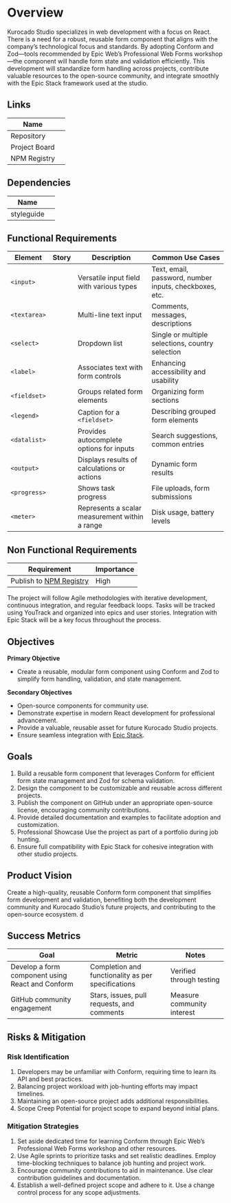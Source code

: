 # Overview

Kurocado Studio specializes in web development with a focus on React. There is a need for a robust,
reusable form component that aligns with the company’s technological focus and standards. By
adopting Conform and Zod—tools recommended by Epic Web’s Professional Web Forms workshop—the
component will handle form state and validation efficiently. This development will standardize form
handling across projects, contribute valuable resources to the open-source community, and integrate
smoothly with the Epic Stack framework used at the studio.

## Links

| Name          |                                                        |
| ------------- | ------------------------------------------------------ |
| Repository    | [](https://github.com/Kurocado-Studio/html-forms)      |
| Project Board | [](https://github.com/orgs/Kurocado-Studio/projects/3) |
| NPM Registry  | [](https://github.com/orgs/Kurocado-Studio/projects/3) |

## Dependencies

| Name       |                                                   |
| ---------- | ------------------------------------------------- |
| styleguide | [](https://kurocado-studio.github.io/styleguide/) |

## Functional Requirements

| Element      | Story                                                                                     | Description                                                                                                          | Common Use Cases                                       |
| ------------ | ----------------------------------------------------------------------------------------- | -------------------------------------------------------------------------------------------------------------------- | ------------------------------------------------------ |
| `<input>`    | [](https://github.com/orgs/Kurocado-Studio/projects/3/views/1?pane=issue&itemId=81815500) | Versatile input field with various types                                                                             | Text, email, password, number inputs, checkboxes, etc. |
| `<textarea>` | [](https://github.com/orgs/Kurocado-Studio/projects/3/views/1?pane=issue&itemId=81948144) | Multi-line text input                                                                                                | Comments, messages, descriptions                       |
| `<select>`   | [](https://github.com/orgs/Kurocado-Studio/projects/3/views/1?pane=issue&itemId=81948246) | Dropdown list                                                                                                        | Single or multiple selections, country selection       |
| `<label>`    | [](https://github.com/orgs/Kurocado-Studio/projects/3/views/1?pane=issue&itemId=81956896) | Associates text with form controls                                                                                   | Enhancing accessibility and usability                  |
| `<fieldset>` | [](https://github.com/orgs/Kurocado-Studio/projects/3/views/1?pane=issue&itemId=81957107) | Groups related form elements                                                                                         | Organizing form sections                               |
| `<legend>`   | [](https://github.com/orgs/Kurocado-Studio/projects/3/views/1?pane=issue&itemId=81957144) | Caption for a `<fieldset>` [](https://github.com/orgs/Kurocado-Studio/projects/3/views/1?pane=issue&itemId=81957107) | Describing grouped form elements                       |
| `<datalist>` | [](https://github.com/orgs/Kurocado-Studio/projects/3/views/1?pane=issue&itemId=81957285) | Provides autocomplete options for inputs                                                                             | Search suggestions, common entries                     |
| `<output>`   | [](https://github.com/orgs/Kurocado-Studio/projects/3/views/1?pane=issue&itemId=81957354) | Displays results of calculations or actions                                                                          | Dynamic form results                                   |
| `<progress>` | [](https://github.com/orgs/Kurocado-Studio/projects/3/views/1?pane=issue&itemId=81959233) | Shows task progress                                                                                                  | File uploads, form submissions                         |
| `<meter>`    | [](https://github.com/orgs/Kurocado-Studio/projects/3?pane=issue&itemId=81959430)         | Represents a scalar measurement within a range                                                                       | Disk usage, battery levels                             |

## Non Functional Requirements

| Requirement                                | Importance |
| ------------------------------------------ | ---------- |
| Publish to [NPM Registry](NPM-Registry.md) | High       |

The project will follow Agile methodologies with iterative development, continuous integration, and
regular feedback loops. Tasks will be tracked using YouTrack and organized into epics and user
stories. Integration with Epic Stack will be a key focus throughout the process.

## Objectives

**Primary Objective**

- Create a reusable, modular form component using Conform and Zod to simplify form handling,
  validation, and state management.

**Secondary Objectives**

- Open-source components for community use.
- Demonstrate expertise in modern React development for professional advancement.
- Provide a valuable, reusable asset for future Kurocado Studio projects.
- Ensure seamless integration with [Epic Stack](https://www.epicweb.dev/epic-stack).

## Goals

1. Build a reusable form component that leverages Conform for efficient form state management and
   Zod for schema validation.
2. Design the component to be customizable and reusable across different projects.
3. Publish the component on GitHub under an appropriate open-source license, encouraging community
   contributions.
4. Provide detailed documentation and examples to facilitate adoption and customization.
5. Professional Showcase Use the project as part of a portfolio during job hunting.
6. Ensure full compatibility with Epic Stack for cohesive integration with other studio projects.

## Product Vision

Create a high-quality, reusable Conform form component that simplifies form development and
validation, benefiting both the development community and Kurocado Studio’s future projects, and
contributing to the open-source ecosystem. d

## Success Metrics

| Goal                                             | Metric                                             | Notes                      |
| ------------------------------------------------ | -------------------------------------------------- | -------------------------- |
| Develop a form component using React and Conform | Completion and functionality as per specifications | Verified through testing   |
| GitHub community engagement                      | Stars, issues, pull requests, and comments         | Measure community interest |

## Risks & Mitigation

### Risk Identification

1. Developers may be unfamiliar with Conform, requiring time to learn its API and best practices.
2. Balancing project workload with job-hunting efforts may impact timelines.
3. Maintaining an open-source project adds additional responsibilities.
4. Scope Creep Potential for project scope to expand beyond initial plans.

### Mitigation Strategies

1. Set aside dedicated time for learning Conform through Epic Web’s Professional Web Forms workshop
   and other resources.
2. Use Agile sprints to prioritize tasks and set realistic deadlines. Employ time-blocking
   techniques to balance job hunting and project work.
3. Encourage community contributions to aid in maintenance. Use clear contribution guidelines and
   documentation.
4. Establish a well-defined project scope and adhere to it. Use a change control process for any
   scope adjustments.
